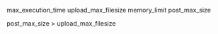 max_execution_time
upload_max_filesize
memory_limit
post_max_size


 
post_max_size > upload_max_filesize
